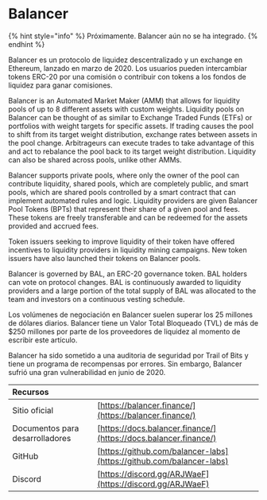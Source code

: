 # Balancer

{% hint style="info" %}
Próximamente. Balancer aún no se ha integrado.
{% endhint %}

Balancer es un protocolo de liquidez descentralizado y un exchange en Ethereum, lanzado en marzo de 2020. Los usuarios pueden intercambiar tokens ERC-20 por una comisión o contribuir con tokens a los fondos de liquidez para ganar comisiones.

Balancer is an Automated Market Maker \(AMM\) that allows for liquidity pools of up to 8 different assets with custom weights. Liquidity pools on Balancer can be thought of as similar to Exchange Traded Funds \(ETFs\) or portfolios with weight targets for specific assets. If trading causes the pool to shift from its target weight distribution, exchange rates between assets in the pool change. Arbitrageurs can execute trades to take advantage of this and act to rebalance the pool back to its target weight distribution. Liquidity can also be shared across pools, unlike other AMMs.

Balancer supports private pools, where only the owner of the pool can contribute liquidity, shared pools, which are completely public, and smart pools, which are shared pools controlled by a smart contract that can implement automated rules and logic. Liquidity providers are given Balancer Pool Tokens \(BPTs\) that represent their share of a given pool and fees. These tokens are freely transferable and can be redeemed for the assets provided and accrued fees.

Token issuers seeking to improve liquidity of their token have offered incentives to liquidity providers in liquidity mining campaigns. New token issuers have also launched their tokens on Balancer pools.

Balancer is governed by BAL, an ERC-20 governance token. BAL holders can vote on protocol changes. BAL is continuously awarded to liquidity providers and a large portion of the total supply of BAL was allocated to the team and investors on a continuous vesting schedule.

Los volúmenes de negociación en Balancer suelen superar los 25 millones de dólares diarios. Balancer tiene un Valor Total Bloqueado \(TVL\) de más de $250 millones por parte de los proveedores de liquidez al momento de escribir este artículo.

Balancer ha sido sometido a una auditoria de seguridad por Trail of Bits y tiene un programa de recompensas por errores. Sin embargo, Balancer sufrió una gran vulnerabilidad en junio de 2020.

| Recursos                        |                                                                      |
|:------------------------------- |:-------------------------------------------------------------------- |
| Sitio oficial                   | [https://balancer.finance/](https://balancer.finance/)               |
| Documentos para desarrolladores | [https://docs.balancer.finance/](https://docs.balancer.finance/)     |
| GitHub                          | [https://github.com/balancer-labs](https://github.com/balancer-labs) |
| Discord                         | [https://discord.gg/ARJWaeF](https://discord.gg/ARJWaeF)             |

